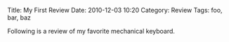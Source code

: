 Title: My First Review
Date: 2010-12-03 10:20
Category: Review
Tags: foo, bar, baz

Following is a review of my favorite mechanical keyboard.